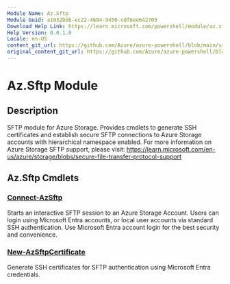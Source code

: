 ```yaml
---
Module Name: Az.Sftp
Module Guid: a1832bbb-ec22-4694-9450-cdf6ee642705
Download Help Link: https://learn.microsoft.com/powershell/module/az.sftp
Help Version: 0.0.1.0
Locale: en-US
content_git_url: https://github.com/Azure/azure-powershell/blob/main/src/Sftp/Sftp/help/Az.Sftp.md
original_content_git_url: https://github.com/Azure/azure-powershell/blob/main/src/Sftp/Sftp/help/Az.Sftp.md
---
```


# Az.Sftp Module
## Description
SFTP module for Azure Storage. Provides cmdlets to generate SSH certificates and establish secure SFTP connections to Azure Storage accounts with hierarchical namespace enabled. For more information on Azure Storage SFTP support, please visit: https://learn.microsoft.com/en-us/azure/storage/blobs/secure-file-transfer-protocol-support

## Az.Sftp Cmdlets
### [Connect-AzSftp](Connect-AzSftp.md)
Starts an interactive SFTP session to an Azure Storage Account.
Users can login using Microsoft Entra accounts, or local user accounts via standard SSH authentication. Use Microsoft Entra account login for the best security and convenience.

### [New-AzSftpCertificate](New-AzSftpCertificate.md)
Generate SSH certificates for SFTP authentication using Microsoft Entra credentials.